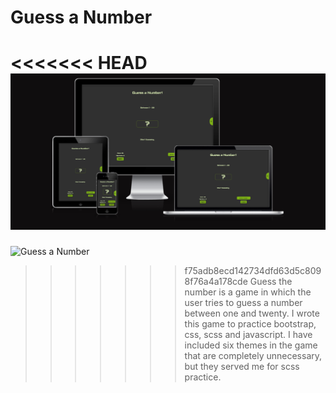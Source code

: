 # Guess a Number

<<<<<<< HEAD
![Guess a Number](assets/readme_files/img/mockup/mockup_all_devices.png)
=======
![Guess a Number](assest/readme_files/img/mockup/mockup_all_devices.png)
>>>>>>> f75adb8ecd142734dfd63d5c8098f76a4a178cde
Guess the number is a game in which the user tries to guess a number between one and twenty.
I wrote this game to practice bootstrap, css, scss and javascript.
I have included six themes in the game that are completely unnecessary, but they served me for scss practice.
